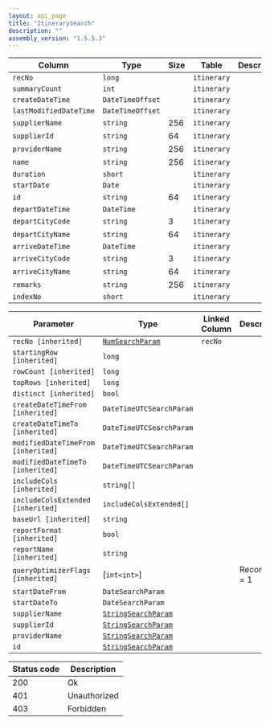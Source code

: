 ```yaml
---
layout: api_page
title: "ItinerarySearch"
description: ""
assembly_version: "1.5.5.3"
---
```




| Column | Type | Size | Table | Description |
| ------ | ---- | ---- | ----- | ----------- |
| `recNo` | `long` |  | `itinerary` | 
| `summaryCount` | `int` |  | `itinerary` | 
| `createDateTime` | `DateTimeOffset` |  | `itinerary` | 
| `lastModifiedDateTime` | `DateTimeOffset` |  | `itinerary` | 
| `supplierName` | `string` | 256 | `itinerary` | 
| `supplierId` | `string` | 64 | `itinerary` | 
| `providerName` | `string` | 256 | `itinerary` | 
| `name` | `string` | 256 | `itinerary` | 
| `duration` | `short` |  | `itinerary` | 
| `startDate` | `Date` |  | `itinerary` | 
| `id` | `string` | 64 | `itinerary` | 
| `departDateTime` | `DateTime` |  | `itinerary` | 
| `departCityCode` | `string` | 3 | `itinerary` | 
| `departCityName` | `string` | 64 | `itinerary` | 
| `arriveDateTime` | `DateTime` |  | `itinerary` | 
| `arriveCityCode` | `string` | 3 | `itinerary` | 
| `arriveCityName` | `string` | 64 | `itinerary` | 
| `remarks` | `string` | 256 | `itinerary` | 
| `indexNo` | `short` |  | `itinerary` | 

| Parameter | Type | Linked Column | Description |
| --------- | ---- | ------------- | ----------- |
| `recNo [inherited]` | [`NumSearchParam`](NumSearchParam) | `recNo` | 
| `startingRow [inherited]` | `long` |  | 
| `rowCount [inherited]` | `long` |  | 
| `topRows [inherited]` | `long` |  | 
| `distinct [inherited]` | `bool` |  | 
| `createDateTimeFrom [inherited]` | `DateTimeUTCSearchParam` |  | 
| `createDateTimeTo [inherited]` | `DateTimeUTCSearchParam` |  | 
| `modifiedDateTimeFrom [inherited]` | `DateTimeUTCSearchParam` |  | 
| `modifiedDateTimeTo [inherited]` | `DateTimeUTCSearchParam` |  | 
| `includeCols [inherited]` | `string[]` |  | 
| `includeColsExtended [inherited]` | `includeColsExtended[]` |  | 
| `baseUrl [inherited]` | `string` |  | 
| `reportFormat [inherited]` | `bool` |  | 
| `reportName [inherited]` | `string` |  | 
| `queryOptimizerFlags [inherited]` | [`int<int>`] |  | Recompile = 1
| `startDateFrom` | `DateSearchParam` |  | 
| `startDateTo` | `DateSearchParam` |  | 
| `supplierName` | [`StringSearchParam`](StringSearchParam) |  | 
| `supplierId` | [`StringSearchParam`](StringSearchParam) |  | 
| `providerName` | [`StringSearchParam`](StringSearchParam) |  | 
| `id` | [`StringSearchParam`](StringSearchParam) |  | 

| Status code | Description |
| ----------- | ----------- |
| 200 | Ok |
| 401 | Unauthorized |
| 403 | Forbidden |


